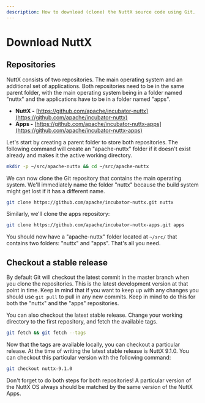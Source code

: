 ```yaml
---
description: How to download (clone) the NuttX source code using Git.
---
```


# Download NuttX

## Repositories

NuttX consists of two repositories. The main operating system and an additional set of applications. Both repositories need to be in the same parent folder, with the main operating system being in a folder named "nuttx" and the applications have to be in a folder named "apps".

* **NuttX -** [https://github.com/apache/incubator-nuttx](https://github.com/apache/incubator-nuttx)
* **Apps -** [https://github.com/apache/incubator-nuttx-apps](https://github.com/apache/incubator-nuttx-apps)

Let's start by creating a parent folder to store both repositories. The following command will create an "apache-nuttx" folder if it doesn't exist already and makes it the active working directory.

```bash
mkdir -p ~/src/apache-nuttx && cd ~/src/apache-nuttx
```

We can now clone the Git repository that contains the main operating system. We'll immediately name the folder "nuttx" because the build system might get lost if it has a different name.

```bash
git clone https://github.com/apache/incubator-nuttx.git nuttx
```

Similarly, we'll clone the apps repository:

```bash
git clone https://github.com/apache/incubator-nuttx-apps.git apps
```

You should now have a "apache-nuttx" folder located at `~/src/` that contains two folders: "nuttx" and "apps". That's all you need.

## Checkout a stable release

By default Git will checkout the latest commit in the master branch when you clone the repositories. This is the latest development version at that point in time. Keep in mind that if you want to keep up with any changes you should use `git pull` to pull in any new commits. Keep in mind to do this for both the "nuttx" and the "apps" repositories.

You can also checkout the latest stable release. Change your working directory to the first repository, and fetch the available tags.

```bash
git fetch && git fetch --tags
```

Now that the tags are available locally, you can checkout a particular release. At the time of writing the latest stable release is NuttX 9.1.0. You can checkout this particular version with the following command:

```bash
git checkout nuttx-9.1.0
```

Don't forget to do both steps for both repositories! A particular version of the NuttX OS always should be matched by the same version of the NuttX Apps.


